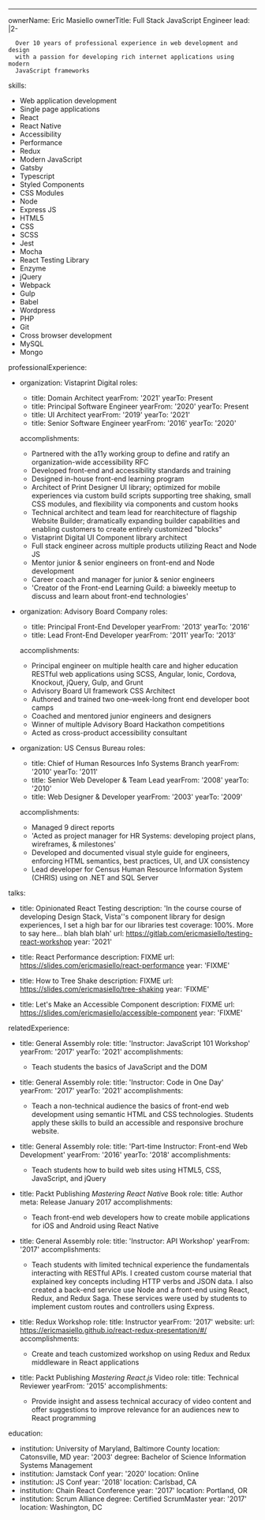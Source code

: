 ---

ownerName: Eric Masiello
ownerTitle: Full Stack JavaScript Engineer
lead: |2-

      Over 10 years of professional experience in web development and design
      with a passion for developing rich internet applications using modern
      JavaScript frameworks

skills:

- Web application development
- Single page applications
- React
- React Native
- Accessibility
- Performance
- Redux
- Modern JavaScript
- Gatsby
- Typescript
- Styled Components
- CSS Modules
- Node
- Express JS
- HTML5
- CSS
- SCSS
- Jest
- Mocha
- React Testing Library
- Enzyme
- jQuery
- Webpack
- Gulp
- Babel
- Wordpress
- PHP
- Git
- Cross browser development
- MySQL
- Mongo

professionalExperience:

- organization: Vistaprint Digital
  roles:

  - title: Domain Architect
    yearFrom: '2021'
    yearTo: Present
  - title: Principal Software Engineer
    yearFrom: '2020'
    yearTo: Present
  - title: UI Architect
    yearFrom: '2019'
    yearTo: '2021'
  - title: Senior Software Engineer
    yearFrom: '2016'
    yearTo: '2020'

  accomplishments:

  - Partnered with the a11y working group to define and ratify an organization-wide accessibility RFC
  - Developed front-end and accessibility standards and training
  - Designed in-house front-end learning program
  - Architect of Print Designer UI library; optimized for mobile experiences via custom build scripts supporting tree shaking, small CSS modules, and flexibility via components and custom hooks
  - Technical architect and team lead for rearchitecture of flagship Website Builder; dramatically expanding builder capabilities and enabling customers to create entirely customized "blocks"
  - Vistaprint Digital UI Component library architect
  - Full stack engineer across multiple products utilizing React and Node JS
  - Mentor junior & senior engineers on front-end and Node development
  - Career coach and manager for junior & senior engineers
  - 'Creator of the Front-end Learning Guild: a biweekly meetup to discuss and learn about front-end technologies'

- organization: Advisory Board Company
  roles:

  - title: Principal Front-End Developer
    yearFrom: '2013'
    yearTo: '2016'
  - title: Lead Front-End Developer
    yearFrom: '2011'
    yearTo: '2013'

  accomplishments:

  - Principal engineer on multiple health care and higher education RESTful web applications
    using SCSS, Angular, Ionic, Cordova, Knockout, jQuery, Gulp, and Grunt
  - Advisory Board UI framework CSS Architect
  - Authored and trained two one–week-long front end developer boot camps
  - Coached and mentored junior engineers and designers
  - Winner of multiple Advisory Board Hackathon competitions
  - Acted as cross-product accessibility consultant

- organization: US Census Bureau
  roles:

  - title: Chief of Human Resources Info Systems Branch
    yearFrom: '2010'
    yearTo: '2011'
  - title: Senior Web Developer & Team Lead
    yearFrom: '2008'
    yearTo: '2010'
  - title: Web Designer & Developer
    yearFrom: '2003'
    yearTo: '2009'

  accomplishments:

  - Managed 9 direct reports
  - 'Acted as project manager for HR Systems: developing project plans, wireframes,
    & milestones'
  - Developed and documented visual style guide for engineers, enforcing HTML semantics,
    best practices, UI, and UX consistency
  - Lead developer for Census Human Resource Information System (CHRIS) using on .NET
    and SQL Server

talks:

- title: Opinionated React Testing
  description: 'In the course course of developing Design Stack, Vista''s component library for design experiences, I set a high bar for our libraries test coverage: 100%. More to say here... blah blah blah'
  url: https://gitlab.com/ericmasiello/testing-react-workshop
  year: '2021'

- title: React Performance
  description: FIXME
  url: https://slides.com/ericmasiello/react-performance
  year: 'FIXME'

- title: How to Tree Shake
  description: FIXME
  url: https://slides.com/ericmasiello/tree-shaking
  year: 'FIXME'

- title: Let's Make an Accessible Component
  description: FIXME
  url: https://slides.com/ericmasiello/accessible-component
  year: 'FIXME'

relatedExperience:

- title: General Assembly
  role:
    title: 'Instructor: JavaScript 101 Workshop'
    yearFrom: '2017'
    yearTo: '2021'
  accomplishments:
  - Teach students the basics of JavaScript and the DOM

- title: General Assembly
  role:
    title: 'Instructor: Code in One Day'
    yearFrom: '2017'
    yearTo: '2021'
  accomplishments:
  - Teach a non-technical audience the basics of front-end web development using semantic HTML and CSS technologies. Students apply these skills to build an accessible and responsive brochure website.

- title: General Assembly
  role:
    title: 'Part-time Instructor: Front-end Web Development'
    yearFrom: '2016'
    yearTo: '2018'
  accomplishments:
  - Teach students how to build web sites using HTML5, CSS, JavaScript, and jQuery

- title: Packt Publishing <em>Mastering React Native</em> Book
  role:
    title: Author
  meta: Release January 2017
  accomplishments:
  - Teach front-end web developers how to create mobile applications for iOS and Android
    using React Native

- title: General Assembly
  role:
    title: 'Instructor: API Workshop'
    yearFrom: '2017'
  accomplishments:
  - Teach students with limited technical experience the fundamentals interacting with RESTful APIs. I created custom course material that explained key concepts including HTTP verbs and JSON data. I also created a back-end service use Node and a front-end using React, Redux, and Redux Saga. These services were used by students to implement custom routes and controllers using Express.

- title: Redux Workshop
  role:
    title: Instructor
    yearFrom: '2017'
  website:
    url: https://ericmasiello.github.io/react-redux-presentation/#/
  accomplishments:
  - Create and teach customized workshop on using Redux and Redux middleware in React
    applications

- title: Packt Publishing <em>Mastering React.js</em> Video
  role:
    title: Technical Reviewer
    yearFrom: '2015'
  accomplishments:
  - Provide insight and assess technical accuracy of video content and offer suggestions
    to improve relevance for an audiences new to React programming

education:
- institution: University of Maryland, Baltimore County
  location: Catonsville, MD
  year: '2003'
  degree: Bachelor of Science Information Systems Management
- institution: Jamstack Conf
  year: '2020'
  location: Online
- institution: JS Conf
  year: '2018'
  location: Carlsbad, CA
- institution: Chain React Conference
  year: '2017'
  location: Portland, OR
- institution: Scrum Alliance
  degree: Certified ScrumMaster
  year: '2017'
  location: Washington, DC
